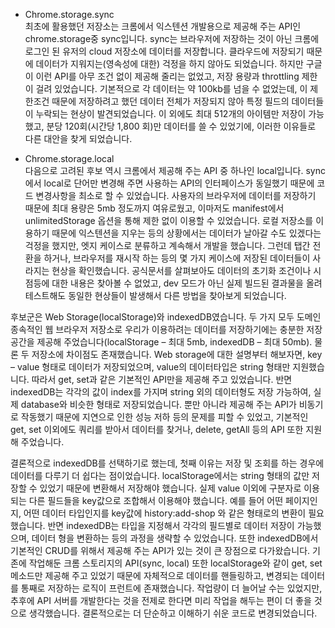 * Chrome.storage.sync  
최초에 활용했던 저장소는 크롬에서 익스텐션 개발용으로 제공해 주는 API인 chrome.storage중 sync입니다. sync는 브라우저에 저장하는 것이 아닌 크롬에 로그인 된 유저의 cloud 저장소에 데이터를 저장합니다. 클라우드에 저장되기 때문에 데이터가 지워지는(영속성에 대한) 걱정을 하지 않아도 되었습니다. 하지만 구글이 이런 API를 아무 조건 없이 제공해 줄리는 없었고, 저장 용량과 throttling 제한이 걸려 있었습니다. 기본적으로 각 데이터는 약 100kb를 넘을 수 없었는데, 이 제한조건 때문에 저장하려고 했던 데이터 전체가 저장되지 않아 특정 필드의 데이터들이 누락되는 현상이 발견되었습니다. 이 외에도 최대 512개의 아이템만 저장이 가능했고, 분당 120회(시간당 1,800 회)만 데이터를 쓸 수 있었기에, 이러한 이유들로 다른 대안을 찾게 되었습니다.

* Chrome.storage.local  
다음으로 고려된 후보 역시 크롬에서 제공해 주는 API 중 하나인 local입니다. sync에서 local로 단어만 변경해 주면 사용하는 API의 인터페이스가 동일했기 때문에 코드 변경사항을 최소로 할 수 있었습니다. 사용자의 브라우저에 데이터를 저장하기 때문에 최대 용량은 5mb 정도까지 여유로웠고, 이마저도 manifest에서 unlimitedStorage 옵션을 통해 제한 없이 이용할 수 있었습니다. 로컬 저장소를 이용하기 때문에 익스텐션을 지우는 등의 상황에서는 데이터가 날아갈 수도 있겠다는 걱정을 했지만, 엣지 케이스로 분류하고 계속해서 개발을 했습니다. 그런데 탭간 전환을 하거나, 브라우저를 재시작 하는 등의 몇 가지 케이스에 저장된 데이터들이 사라지는 현상을 확인했습니다. 공식문서를 살펴보아도 데이터의 초기화 조건이나 시점등에 대한 내용은 찾아볼 수 없었고, dev 모드가 아닌 실제 빌드된 결과물을 올려 테스트해도 동일한 현상들이 발생해서 다른 방법을 찾아보게 되었습니다.  

후보군은 Web Storage(localStorage)와 indexedDB였습니다. 두 가지 모두 도메인 종속적인 웹 브라우저 저장소로 우리가 이용하려는 데이터를 저장하기에는 충분한 저장공간을 제공해 주었습니다(localStorage – 최대 5mb, indexedDB – 최대 50mb). 물론 두 저장소에 차이점도 존재했습니다. Web storage에 대한 설명부터 해보자면, key – value 형태로 데이터가 저장되었으며, value의 데이터타입은 string 형태만 지원했습니다. 따라서 get, set과 같은 기본적인 API만을 제공해 주고 있었습니다. 반면 indexedDB는 각각의 값이 index를 가지며 string 외의 데이터형도 저장 가능하여, 실제 database와 비슷한 형태로 저장되었습니다. 뿐만 아니라 제공해 주는 API가 비동기로 작동했기 때문에 지연으로 인한 성능 저하 등의 문제를 피할 수 있었고, 기본적인 get, set 이외에도 쿼리를 받아서 데이터를 찾거나, delete, getAll 등의 API 또한 지원해 주었습니다.

결론적으로 indexedDB를 선택하기로 했는데, 첫째 이유는 저장 및 조회를 하는 경우에 데이터를 다루기 더 쉽다는 점이었습니다. localStorage에서는 string 형태의 값만 저장할 수 있었기 때문에 변환해서 저장해야 했습니다. 실제 value 이외에 구분자로 이용되는 다른 필드들을 key값으로 조합해서 이용해야 했습니다. 예를 들어 어떤 페이지인지, 어떤 데이터 타입인지를 key값에 history:add-shop 와 같은 형태로의 변환이 필요했습니다.
반면 indexedDB는 타입을 지정해서 각각의 필드별로 데이터 저장이 가능했으며, 데이터 형을 변환하는 등의 과정을 생략할 수 있었습니다. 또한 indexedDB에서 기본적인 CRUD를 위해서 제공해 주는 API가 있는 것이 큰 장점으로 다가왔습니다. 기존에 작업해둔 크롬 스토리지의 API(sync, local) 또한 localStorage와 같이 get, set 메소드만 제공해 주고 있었기 때문에 자체적으로 데이터를 핸들링하고, 변경되는 데이터를 통째로 저장하는 로직이 프런트에 존재했습니다. 작업량이 더 늘어날 수는 있었지만, 추후에 API 서버를 개발한다는 것을 전제로 한다면 미리 작업을 해두는 편이 더 좋을 것으로 생각했습니다. 결론적으로는 더 단순하고 이해하기 쉬운 코드로 변경되었습니다.